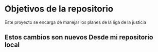 # Objetivos de la repositorio

Este proyecto se encarga de manejar los planes de la liga de la justicia

## Estos cambios son nuevos Desde mi repositorio local

